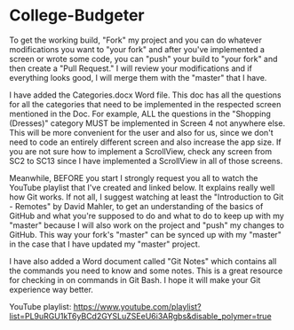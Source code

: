 # College-Budgeter

To get the working build, "Fork" my project and you can do whatever modifications you want to "your fork" and after you've implemented a screen or wrote some code, you can "push" your build to "your fork" and then create a "Pull Request." I will review your modifications and if everything looks good, I will merge them with the "master" that I have.

I have added the Categories.docx Word file. This doc has all the questions for all the categories that need to be implemented in the respected screen mentioned in the Doc. For example, ALL the questions in the "Shopping (Dresses)" category MUST be implemented in Screen 4 not anywhere else. This will be more convenient for the user and also for us, since we don't need to code an entirely different screen and also increase the app size. If you are not sure how to implement a ScrollView, check any screen from SC2 to SC13 since I have implemented a ScrollView in all of those screens.

Meanwhile, BEFORE you start I strongly request you all to watch the YouTube playlist that I've created and linked below. It explains really well how Git works. If not all, I suggest watching at least the "Introduction to Git - Remotes" by David Mahler, to get an understanding of the basics of GitHub and what you're supposed to do and what to do to keep up with my "master" because I will also work on the project and "push" my changes to GitHub. This way your fork's "master" can be synced up with my "master" in the case that I have updated my "master" project.

I have also added a Word document called "Git Notes" which contains all the commands you need to know and some notes. This is a great resource for checking in on commands in Git Bash. I hope it will make your Git experience way better.

YouTube playlist: https://www.youtube.com/playlist?list=PL9uRGU1kT6yBCd2GYSLuZSEeU6i3ARgbs&disable_polymer=true
